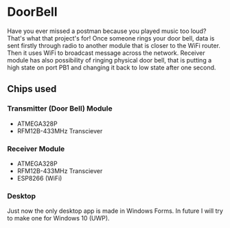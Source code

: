 # DoorBell
Have you ever missed a postman because you played music too loud? That's what that project's for!
Once someone rings your door bell, data is sent firstly through radio to another module that is closer to the WiFi router. Then it uses WiFi to broadcast message across the network.
Receiver module has also possibility of ringing physical door bell, that is putting a high state on port PB1 and changing it back to low state after one second. 

## Chips used
### Transmitter (Door Bell) Module
* ATMEGA328P
* RFM12B-433MHz Transciever

### Receiver Module
* ATMEGA328P
* RFM12B-433MHz Transciever
* ESP8266 (WiFi)

### Desktop
Just now the only desktop app is made in Windows Forms. In future I will try to make one for Windows 10 (UWP).
